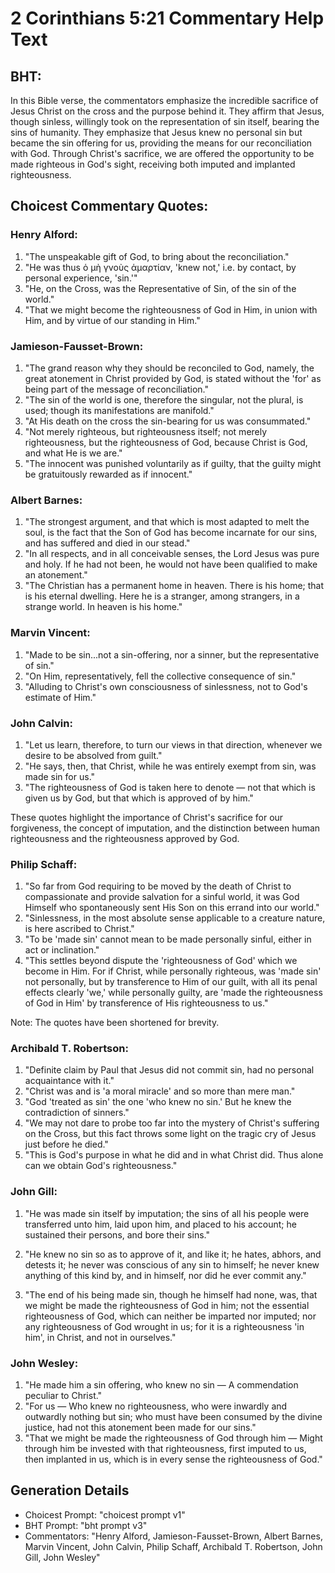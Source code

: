 # 2 Corinthians 5:21 Commentary Help Text

## BHT:
In this Bible verse, the commentators emphasize the incredible sacrifice of Jesus Christ on the cross and the purpose behind it. They affirm that Jesus, though sinless, willingly took on the representation of sin itself, bearing the sins of humanity. They emphasize that Jesus knew no personal sin but became the sin offering for us, providing the means for our reconciliation with God. Through Christ's sacrifice, we are offered the opportunity to be made righteous in God's sight, receiving both imputed and implanted righteousness.

## Choicest Commentary Quotes:
### Henry Alford:
1. "The unspeakable gift of God, to bring about the reconciliation."
2. "He was thus ὁ μὴ γνοὺς ἁμαρτίαν, 'knew not,' i.e. by contact, by personal experience, 'sin.'"
3. "He, on the Cross, was the Representative of Sin, of the sin of the world."
4. "That we might become the righteousness of God in Him, in union with Him, and by virtue of our standing in Him."

### Jamieson-Fausset-Brown:
1. "The grand reason why they should be reconciled to God, namely, the great atonement in Christ provided by God, is stated without the 'for' as being part of the message of reconciliation."
2. "The sin of the world is one, therefore the singular, not the plural, is used; though its manifestations are manifold."
3. "At His death on the cross the sin-bearing for us was consummated."
4. "Not merely righteous, but righteousness itself; not merely righteousness, but the righteousness of God, because Christ is God, and what He is we are."
5. "The innocent was punished voluntarily as if guilty, that the guilty might be gratuitously rewarded as if innocent."

### Albert Barnes:
1. "The strongest argument, and that which is most adapted to melt the soul, is the fact that the Son of God has become incarnate for our sins, and has suffered and died in our stead."
2. "In all respects, and in all conceivable senses, the Lord Jesus was pure and holy. If he had not been, he would not have been qualified to make an atonement."
3. "The Christian has a permanent home in heaven. There is his home; that is his eternal dwelling. Here he is a stranger, among strangers, in a strange world. In heaven is his home."

### Marvin Vincent:
1. "Made to be sin...not a sin-offering, nor a sinner, but the representative of sin." 
2. "On Him, representatively, fell the collective consequence of sin."
3. "Alluding to Christ's own consciousness of sinlessness, not to God's estimate of Him."

### John Calvin:
1. "Let us learn, therefore, to turn our views in that direction, whenever we desire to be absolved from guilt."
2. "He says, then, that Christ, while he was entirely exempt from sin, was made sin for us."
3. "The righteousness of God is taken here to denote — not that which is given us by God, but that which is approved of by him."

These quotes highlight the importance of Christ's sacrifice for our forgiveness, the concept of imputation, and the distinction between human righteousness and the righteousness approved by God.

### Philip Schaff:
1. "So far from God requiring to be moved by the death of Christ to compassionate and provide salvation for a sinful world, it was God Himself who spontaneously sent His Son on this errand into our world."
2. "Sinlessness, in the most absolute sense applicable to a creature nature, is here ascribed to Christ."
3. "To be 'made sin' cannot mean to be made personally sinful, either in act or inclination."
4. "This settles beyond dispute the 'righteousness of God' which we become in Him. For if Christ, while personally righteous, was 'made sin' not personally, but by transference to Him of our guilt, with all its penal effects clearly 'we,' while personally guilty, are 'made the righteousness of God in Him' by transference of His righteousness to us."

Note: The quotes have been shortened for brevity.

### Archibald T. Robertson:
1. "Definite claim by Paul that Jesus did not commit sin, had no personal acquaintance with it."
2. "Christ was and is 'a moral miracle' and so more than mere man."
3. "God 'treated as sin' the one 'who knew no sin.' But he knew the contradiction of sinners."
4. "We may not dare to probe too far into the mystery of Christ's suffering on the Cross, but this fact throws some light on the tragic cry of Jesus just before he died."
5. "This is God's purpose in what he did and in what Christ did. Thus alone can we obtain God's righteousness."

### John Gill:
1. "He was made sin itself by imputation; the sins of all his people were transferred unto him, laid upon him, and placed to his account; he sustained their persons, and bore their sins." 

2. "He knew no sin so as to approve of it, and like it; he hates, abhors, and detests it; he never was conscious of any sin to himself; he never knew anything of this kind by, and in himself, nor did he ever commit any." 

3. "The end of his being made sin, though he himself had none, was, that we might be made the righteousness of God in him; not the essential righteousness of God, which can neither be imparted nor imputed; nor any righteousness of God wrought in us; for it is a righteousness 'in him', in Christ, and not in ourselves."

### John Wesley:
1. "He made him a sin offering, who knew no sin — A commendation peculiar to Christ."
2. "For us — Who knew no righteousness, who were inwardly and outwardly nothing but sin; who must have been consumed by the divine justice, had not this atonement been made for our sins."
3. "That we might be made the righteousness of God through him — Might through him be invested with that righteousness, first imputed to us, then implanted in us, which is in every sense the righteousness of God."


## Generation Details
- Choicest Prompt: "choicest prompt v1"
- BHT Prompt: "bht prompt v3"
- Commentators: "Henry Alford, Jamieson-Fausset-Brown, Albert Barnes, Marvin Vincent, John Calvin, Philip Schaff, Archibald T. Robertson, John Gill, John Wesley"

